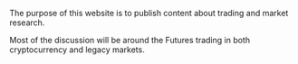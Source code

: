 The purpose of this website is to publish content about trading and market research.

Most of the discussion will be around the Futures trading in both cryptocurrency and legacy markets.